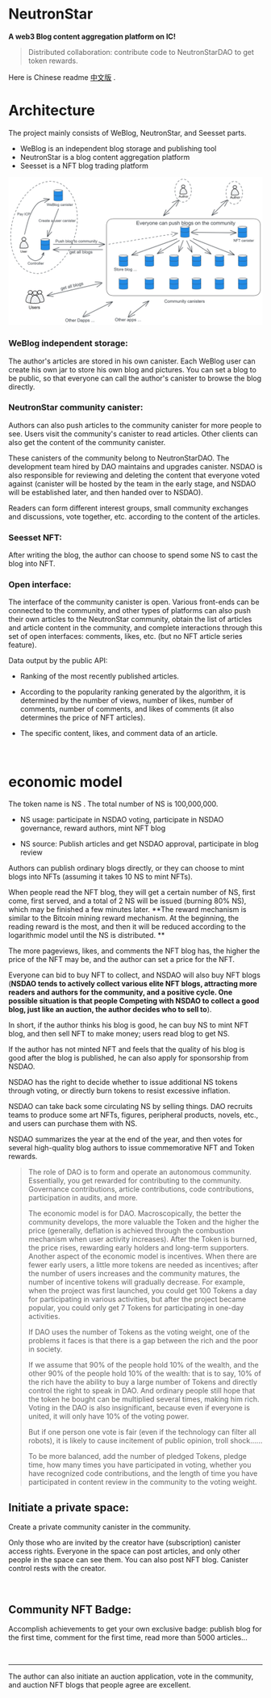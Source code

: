 # NeutronStar

**A web3 Blog content aggregation platform on IC!**

> Distributed collaboration: contribute code to NeutronStarDAO to get token rewards.

Here is Chinese readme [中文版](README_zh.md) .

# Architecture

The project mainly consists of WeBlog, NeutronStar, and Seesset parts.

* WeBlog is an independent blog storage and publishing tool
* NeutronStar is a blog content aggregation platform
* Seesset is a NFT blog trading platform

![1](assets/readme/1.png)

### WeBlog independent storage:

The author's articles are stored in his own canister. Each WeBlog user can create his own jar to store his own blog and pictures. You can set a blog to be public, so that everyone can call the author's canister to browse the blog directly.

### NeutronStar community canister:

Authors can also push articles to the community canister for more people to see. Users visit the community's canister to read articles. Other clients can also get the content of the community canister.

These canisters of the community belong to NeutronStarDAO. The development team hired by DAO maintains and upgrades canister. NSDAO is also responsible for reviewing and deleting the content that everyone voted against (canister will be hosted by the team in the early stage, and NSDAO will be established later, and then handed over to NSDAO).

Readers can form different interest groups, small community exchanges and discussions, vote together, etc. according to the content of the articles.

### Seesset NFT:

After writing the blog, the author can choose to spend some NS to cast the blog into NFT.

### Open interface:

The interface of the community canister is open. Various front-ends can be connected to the community, and other types of platforms can also push their own articles to the NeutronStar community, obtain the list of articles and article content in the community, and complete interactions through this set of open interfaces: comments, likes, etc. (but no NFT article series feature).

Data output by the public API:

* Ranking of the most recently published articles.

* According to the popularity ranking generated by the algorithm, it is determined by the number of views, number of likes, number of comments, number of comments, and likes of comments (it also determines the price of NFT articles).

* The specific content, likes, and comment data of an article.

<br/>


# economic model

The token name is NS . The total number of NS is 100,000,000.

* NS usage: participate in NSDAO voting, participate in NSDAO governance, reward authors, mint NFT blog

* NS source: Publish articles and get NSDAO approval, participate in blog review

Authors can publish ordinary blogs directly, or they can choose to mint blogs into NFTs (assuming it takes 10 NS to mint NFTs).

When people read the NFT blog, they will get a certain number of NS, first come, first served, and a total of 2 NS will be issued (burning 80% NS), which may be finished a few minutes later. **The reward mechanism is similar to the Bitcoin mining reward mechanism. At the beginning, the reading reward is the most, and then it will be reduced according to the logarithmic model until the NS is distributed. **

The more pageviews, likes, and comments the NFT blog has, the higher the price of the NFT may be, and the author can set a price for the NFT.

Everyone can bid to buy NFT to collect, and NSDAO will also buy NFT blogs (**NSDAO tends to actively collect various elite NFT blogs, attracting more readers and authors for the community, and a positive cycle. One possible situation is that people Competing with NSDAO to collect a good blog, just like an auction, the author decides who to sell to**).

In short, if the author thinks his blog is good, he can buy NS to mint NFT blog, and then sell NFT to make money; users read blog to get NS.

If the author has not minted NFT and feels that the quality of his blog is good after the blog is published, he can also apply for sponsorship from NSDAO.

NSDAO has the right to decide whether to issue additional NS tokens through voting, or directly burn tokens to resist excessive inflation.

NSDAO can take back some circulating NS by selling things. DAO recruits teams to produce some art NFTs, figures, peripheral products, novels, etc., and users can purchase them with NS.

NSDAO summarizes the year at the end of the year, and then votes for several high-quality blog authors to issue commemorative NFT and Token rewards.



> The role of DAO is to form and operate an autonomous community. Essentially, you get rewarded for contributing to the community. Governance contributions, article contributions, code contributions, participation in audits, and more.
>
> The economic model is for DAO. Macroscopically, the better the community develops, the more valuable the Token and the higher the price (generally, deflation is achieved through the combustion mechanism when user activity increases). After the Token is burned, the price rises, rewarding early holders and long-term supporters. Another aspect of the economic model is incentives. When there are fewer early users, a little more tokens are needed as incentives; after the number of users increases and the community matures, the number of incentive tokens will gradually decrease. For example, when the project was first launched, you could get 100 Tokens a day for participating in various activities, but after the project became popular, you could only get 7 Tokens for participating in one-day activities.
>
> If DAO uses the number of Tokens as the voting weight, one of the problems it faces is that there is a gap between the rich and the poor in society.
>
> If we assume that 90% of the people hold 10% of the wealth, and the other 90% of the people hold 10% of the wealth: that is to say, 10% of the rich have the ability to buy a large number of Tokens and directly control the right to speak in DAO. And ordinary people still hope that the token he bought can be multiplied several times, making him rich. Voting in the DAO is also insignificant, because even if everyone is united, it will only have 10% of the voting power.
>
> But if one person one vote is fair (even if the technology can filter all robots), it is likely to cause incitement of public opinion, troll shock......
>
> To be more balanced, add the number of pledged Tokens, pledge time, how many times you have participated in voting, whether you have recognized code contributions, and the length of time you have participated in content review in the community to the voting weight.



## Initiate a private space:

Create a private community canister in the community.

Only those who are invited by the creator have (subscription) canister access rights. Everyone in the space can post articles, and only other people in the space can see them. You can also post NFT blog. Canister control rests with the creator.

<br/>

## Community NFT Badge:

Accomplish achievements to get your own exclusive badge: publish blog for the first time, comment for the first time, read more than 5000 articles...

<br/>

---

The author can also initiate an auction application, vote in the community, and auction NFT blogs that people agree are excellent.